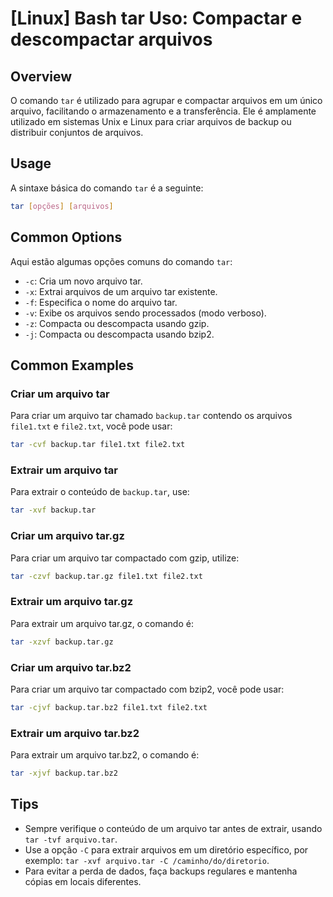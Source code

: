 # [Linux] Bash tar Uso: Compactar e descompactar arquivos

## Overview
O comando `tar` é utilizado para agrupar e compactar arquivos em um único arquivo, facilitando o armazenamento e a transferência. Ele é amplamente utilizado em sistemas Unix e Linux para criar arquivos de backup ou distribuir conjuntos de arquivos.

## Usage
A sintaxe básica do comando `tar` é a seguinte:

```bash
tar [opções] [arquivos]
```

## Common Options
Aqui estão algumas opções comuns do comando `tar`:

- `-c`: Cria um novo arquivo tar.
- `-x`: Extrai arquivos de um arquivo tar existente.
- `-f`: Especifica o nome do arquivo tar.
- `-v`: Exibe os arquivos sendo processados (modo verboso).
- `-z`: Compacta ou descompacta usando gzip.
- `-j`: Compacta ou descompacta usando bzip2.

## Common Examples

### Criar um arquivo tar
Para criar um arquivo tar chamado `backup.tar` contendo os arquivos `file1.txt` e `file2.txt`, você pode usar:

```bash
tar -cvf backup.tar file1.txt file2.txt
```

### Extrair um arquivo tar
Para extrair o conteúdo de `backup.tar`, use:

```bash
tar -xvf backup.tar
```

### Criar um arquivo tar.gz
Para criar um arquivo tar compactado com gzip, utilize:

```bash
tar -czvf backup.tar.gz file1.txt file2.txt
```

### Extrair um arquivo tar.gz
Para extrair um arquivo tar.gz, o comando é:

```bash
tar -xzvf backup.tar.gz
```

### Criar um arquivo tar.bz2
Para criar um arquivo tar compactado com bzip2, você pode usar:

```bash
tar -cjvf backup.tar.bz2 file1.txt file2.txt
```

### Extrair um arquivo tar.bz2
Para extrair um arquivo tar.bz2, o comando é:

```bash
tar -xjvf backup.tar.bz2
```

## Tips
- Sempre verifique o conteúdo de um arquivo tar antes de extrair, usando `tar -tvf arquivo.tar`.
- Use a opção `-C` para extrair arquivos em um diretório específico, por exemplo: `tar -xvf arquivo.tar -C /caminho/do/diretorio`.
- Para evitar a perda de dados, faça backups regulares e mantenha cópias em locais diferentes.
